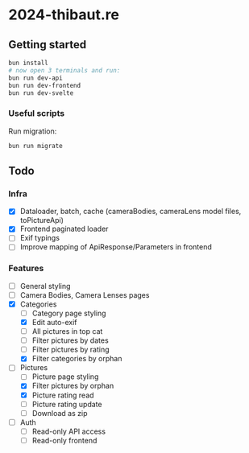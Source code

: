 # 2024-thibaut.re

## Getting started

```bash
bun install
# now open 3 terminals and run:
bun run dev-api
bun run dev-frontend
bun run dev-svelte
```

### Useful scripts

Run migration:

```sh
bun run migrate
```

## Todo

### Infra

- [x] Dataloader, batch, cache (cameraBodies, cameraLens model files, toPictureApi)
- [x] Frontend paginated loader
- [ ] Exif typings
- [ ] Improve mapping of ApiResponse/Parameters in frontend

### Features

- [ ] General styling
- [ ] Camera Bodies, Camera Lenses pages
- [x] Categories
  - [ ] Category page styling
  - [x] Edit auto-exif
  - [ ] All pictures in top cat
  - [ ] Filter pictures by dates
  - [ ] Filter pictures by rating
  - [x] Filter categories by orphan
- [ ] Pictures
  - [ ] Picture page styling
  - [x] Filter pictures by orphan
  - [x] Picture rating read
  - [ ] Picture rating update
  - [ ] Download as zip
- [ ] Auth
  - [ ] Read-only API access
  - [ ] Read-only frontend

